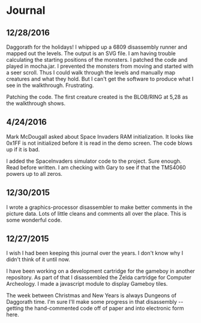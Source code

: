 # Journal

## 12/28/2016

Daggorath for the holidays! I whipped up a 6809 disassembly runner and mapped out the levels. The output is
an SVG file. I am having trouble calculating the starting positions of the monsters. I patched the code
and played in mocha.jar. I prevented the monsters from moving and started with a seer scroll. Thus I could
walk through the levels and manually map creatures and what they hold. But I can't get the software to
produce what I see in the walkthrough. Frustrating.

Patching the code. The first creature created is the BLOB/RING at 5,28 as the walkthrough shows.



## 4/24/2016

Mark McDougall asked about Space Invaders RAM initialization. It looks like 0x1FF is not initialized before
it is read in the demo screen. The code blows up if it is bad.

I added the SpaceInvaders simulator code to the project. Sure enough. Read before written. I am checking
with Gary to see if that the TMS4060 powers up to all zeros.

## 12/30/2015

I wrote a graphics-processor disassembler to make better comments in the picture data. Lots
of little cleans and comments all over the place. This is some wonderful code.

## 12/27/2015

I wish I had been keeping this journal over the years. I don't know why I didn't think of it until now.

I have been working on a development cartridge for the gameboy in another repository. As part of that
I disassembled the Zelda cartridge for Computer Archeology. I made a javascript module to display
Gameboy tiles.

The week between Christmas and New Years is always Dungeons of Daggorath time. I'm sure I'll make some
progress in that disassembly -- getting the hand-commented code off of paper and into electronic form
here.

